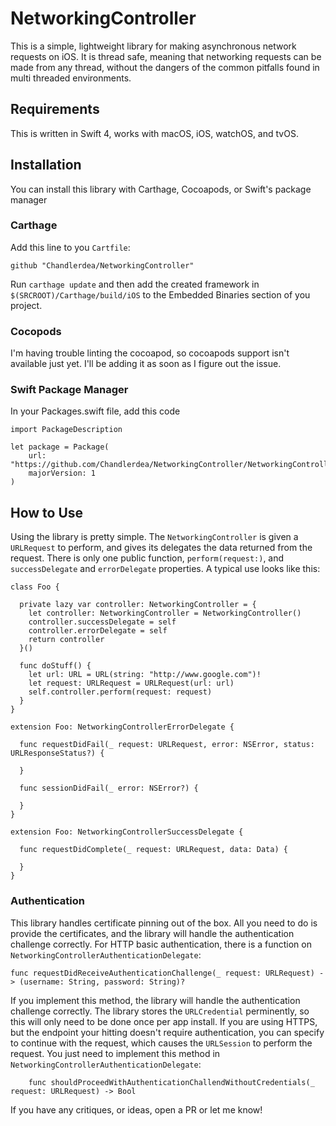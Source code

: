 # NetworkingController

This is a simple, lightweight library for making asynchronous network requests on iOS. It is thread safe, meaning that networking requests can be made from any thread, without the dangers of the common pitfalls found in multi threaded environments.

## Requirements

This is written in Swift 4, works with macOS, iOS, watchOS, and tvOS.

## Installation

You can install this library with Carthage, Cocoapods, or Swift's package manager

### Carthage

Add this line to you `Cartfile`:

    github "Chandlerdea/NetworkingController"
    
Run `carthage update` and then add the created framework in `$(SRCROOT)/Carthage/build/iOS` to the Embedded Binaries section of you project.

### Cocopods

I'm having trouble linting the cocoapod, so cocoapods support isn't available just yet. I'll be adding it as soon as I figure out the issue.

### Swift Package Manager

In your Packages.swift file, add this code

    import PackageDescription

    let package = Package(
        url: "https://github.com/Chandlerdea/NetworkingController/NetworkingController.swift"
        majorVersion: 1
    )
    
## How to Use

Using the library is pretty simple. The `NetworkingController` is given a `URLRequest` to perform, and gives its delegates the data returned from the request. There is only one public function, `perform(request:)`, and `successDelegate` and `errorDelegate` properties. A typical use looks like this:

    class Foo {

      private lazy var controller: NetworkingController = {
        let controller: NetworkingController = NetworkingController()
        controller.successDelegate = self
        controller.errorDelegate = self
        return controller
      }()

      func doStuff() {
        let url: URL = URL(string: "http://www.google.com")!
        let request: URLRequest = URLRequest(url: url)
        self.controller.perform(request: request)
      }
    }

    extension Foo: NetworkingControllerErrorDelegate {

      func requestDidFail(_ request: URLRequest, error: NSError, status: URLResponseStatus?) {

      }

      func sessionDidFail(_ error: NSError?) {

      }
    }

    extension Foo: NetworkingControllerSuccessDelegate {

      func requestDidComplete(_ request: URLRequest, data: Data) {

      }
    }
    
    
### Authentication

This library handles certificate pinning out of the box. All you need to do is provide the certificates, and the library will handle the authentication challenge correctly. For HTTP basic authentication, there is a function on `NetworkingControllerAuthenticationDelegate`:

    func requestDidReceiveAuthenticationChallenge(_ request: URLRequest) -> (username: String, password: String)?
    
If you implement this method, the library will handle the authentication challenge correctly. The library stores the `URLCredential` perminently, so this will only need to be done once per app install. If you are using HTTPS, but the endpoint your hitting doesn't require authentication, you can specify to continue with the request, which causes the `URLSession` to perform the request. You just need to implement this method in `NetworkingControllerAuthenticationDelegate`:
   
        func shouldProceedWithAuthenticationChallendWithoutCredentials(_ request: URLRequest) -> Bool

    
    
If you have any critiques, or ideas, open a PR or let me know!
